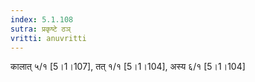 ```yaml
---
index: 5.1.108
sutra: प्रकृष्टे ठञ्
vritti: anuvritti
---
```


कालात् ५/१  [5।1।107],  तत् १/१  [5।1।104], अस्य  ६/१ [5।1।104]